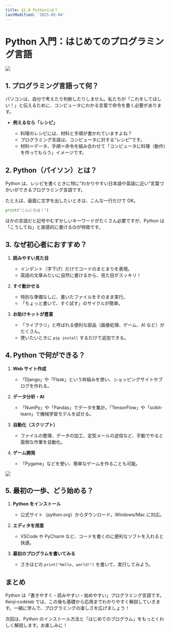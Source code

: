 ```yaml
---
title: §1.0 Pythonとは？
lastModified: '2025-05-04'
---
```


# Python 入門：はじめてのプログラミング言語

![](/books/python_tutorial/img/1-0/1.png)

## 1. プログラミング言語って何？

パソコンは、自分で考えたり判断したりしません。私たちが「これをしてほしい！」と伝えるために、コンピュータにわかる言葉で命令を書く必要があります。

-   **例えるなら「レシピ」**

    -   料理のレシピには、材料と手順が書かれていますよね？
    -   プログラミング言語は、コンピュータに対する“レシピ”です。
    -   材料＝データ、手順＝命令を組み合わせて「コンピュータに料理（動作）を作ってもらう」イメージです。

## 2. Python（パイソン）とは？

Python は、レシピを書くときに特に“わかりやすい日本語や英語に近い”言葉づかいができるプログラミング言語です。

たとえば、画面に文字を出したいときは、こんな一行だけで OK。

```python
print("こんにちは！")
```

ほかの言語だと記号やむずかしいキーワードがたくさん必要ですが、Python は「こうしてね」と直感的に書けるのが特徴です。

## 3. なぜ初心者におすすめ？

1. **読みやすい見た目**

    - インデント（字下げ）だけでコードのまとまりを表現。
    - 英語の文章みたいに自然に書けるから、見た目がスッキリ！

2. **すぐ動かせる**

    - 特別な準備なしに、書いたファイルをそのまま実行。
    - 「ちょっと書いて、すぐ試す」のサイクルが簡単。

3. **お助けキットが豊富**
    - 「ライブラリ」と呼ばれる便利な部品（画像処理、ゲーム、AI など）がたくさん。
    - 使いたいときに `pip install` するだけで追加できる。

## 4. Python で何ができる？

1. **Web サイト作成**

    - 「Django」や「Flask」という枠組みを使い、ショッピングサイトやブログを作れる。

2. **データ分析・AI**

    - 「NumPy」や「Pandas」でデータを集計。「TensorFlow」や「scikit-learn」で機械学習モデルを試せる。

3. **自動化（スクリプト）**

    - ファイルの整理、データの加工、定型メールの送信など、手動でやると面倒な作業を自動化。

4. **ゲーム開発**

    - 「Pygame」などを使い、簡単なゲームを作ることも可能。

![](/books/python_tutorial/img/1-0/2.png)

## 5. 最初の一歩、どう始める？

1. **Python をインストール**

    - 公式サイト（python.org）からダウンロード。Windows/Mac に対応。

2. **エディタを用意**

    - VSCode や PyCharm など、コードを書くのに便利なソフトを入れると快適。

3. **最初のプログラムを書いてみる**

    - さきほどの `print("Hello, world!")` を書いて、実行してみよう。

## まとめ

Python は「書きやすく・読みやすい・始めやすい」プログラミング言語です。Kenji‑codelab では、この後も基礎から応用までわかりやすく解説していきます。一緒に学んで、プログラミングの楽しさを広げましょう！

次回は、Python のインストール方法と「はじめてのプログラム」をもっとくわしく解説します。お楽しみに！

